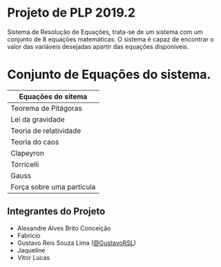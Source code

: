 # Projeto de PLP 2019.2
Sistema de Resolução de Equações, trata-se de um sistema com um conjunto de 8 equações matemáticas. O sistema é capaz de encontrar o valor das variáveis desejadas apartir das equações disponiveis.
# Conjunto de Equações do sistema.
<table>
  <thead>
    <th>Equações do sitema</th>
  </thead>
  <tbody>
    <tr>
      <td> Teorema de Pitágoras </td>
    </tr>
    <tr>
      <td> Lei da gravidade </td>
    </tr>
     <tr>
      <td> Teoria de relatividade </td>
    </tr>
     <tr>
      <td> Teoria do caos </td>
    </tr>
     <tr>
      <td> Clapeyron </td>
    </tr>
     <tr>
      <td> Torricelli </td>
    </tr>
     <tr>
      <td> Gauss </td>
    </tr>
     <tr>
      <td> Força sobre uma partícula </td>
    </tr>
</table>
    
## Integrantes do Projeto

- Alexandre Alves Brito Conceição
- Fabricio 
- Gustavo Reis Souza Lima (<a href="https://github.com/GustavoRSL">@GustavoRSL</a>)
- Jaqueline
- Vitor Lucas


